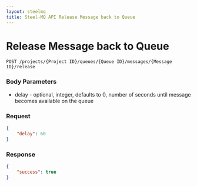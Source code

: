 ```yaml
---
layout: steelmq
title: Steel-MQ API Release Message back to Queue
---
```


Release Message back to Queue
=============================

```
POST /projects/{Project ID}/queues/{Queue ID}/messages/{Message ID}/release
```

### Body Parameters

* delay - optional, integer, defaults to 0, number of seconds until message becomes available on the queue

### Request

``` json
{
    "delay": 60
}
```

### Response

``` json
{
    "success": true
}
```
